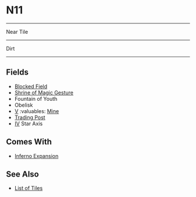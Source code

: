 # N11

___
Near Tile
___
Dirt
___


## Fields

- [Blocked Field](../keywords/blocked_field.md)
- [Shrine of Magic Gesture](../spells/index.md)
- Fountain of Youth
- Obelisk
- [Ⅴ](../difficulties.md) :valuables: [Mine](../fields.md#flaggable)
- [Trading Post](../trading.md)
- [Ⅳ](../difficulties.md) Star Axis


## Comes With

- [Inferno Expansion](../content/inferno_expansion.md)


## See Also

- [List of Tiles](index.md)
